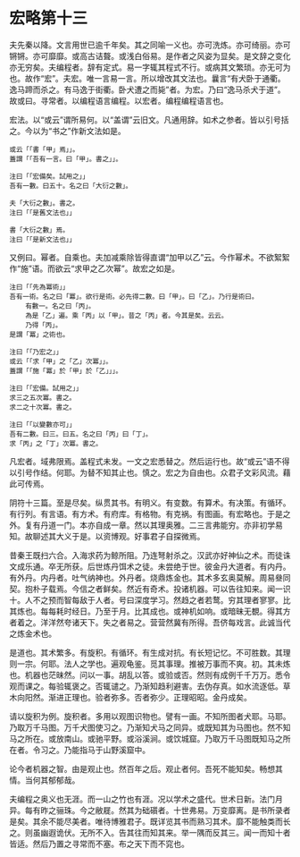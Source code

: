 # 宏略第十三

夫先秦以降。文言用世已逾千年矣。其之同喻一义也。亦可洗炼。亦可绮丽。亦可锵锵。亦可靡靡。或高古诘聱。或浅白俗易。是作者之风姿为显矣。是文辞之变化亦无穷矣。夫编程者。辞有定式。易一字辄其程式不行。或病其文繁琐。亦无可为也。故作“宏”。夫宏。唯一言易一言。所以增改其文法也。曩言“有犬卧于通衢。逸马蹄而杀之。有马逸于街衢。卧犬遭之而毙”者。为宏。乃曰“逸马杀犬于道”。故或曰。寻常者。以编程语言编程。以宏者。编程编程语言也。

宏法。以“或云”谓所易何。以“盖谓”云旧文。凡通用辞。如术之参者。皆以引号括之。今以为“书之”作新文法如是。

```
或云「「書「甲」焉」」。
蓋謂「「吾有一言。曰「甲」。書之」」。

注曰「「宏備矣。試用之」」
吾有一數。曰五十。名之曰「大衍之數」。

夫「大衍之數」。書之。
注曰「「是舊文法也」」

書「大衍之數」焉。
注曰「「是新文法也」」
```

又例曰。幂者。自乘也。夫加减乘除皆得直谓“加甲以乙”云。今作幂术。不欲絮絮作“施”语。而欲云“求甲之乙次幂”。故宏之如是。

```
注曰「「先為冪術」」
吾有一術。名之曰「冪」。欲行是術。必先得二數。曰「甲」。曰「乙」。乃行是術曰。
	有數一。名之曰「丙」。
	為是「乙」遍。乘「丙」以「甲」。昔之「丙」者。今其是矣。云云。
	乃得「丙」。
是謂「冪」之術也。

注曰「「乃宏之」」
或云「「求「甲」之「乙」次冪」」。
蓋謂「「施「冪」於「甲」於「乙」」」。

注曰「「宏備。試用之」」
求三之五次冪。書之。
求二之十次冪。書之。

注曰「「以變數亦可」」
吾有二數。曰三。曰五。名之曰「丙」曰「丁」。
求「丙」之「丁」次冪。書之。
```

凡宏者。域弗限焉。盖程式未发。一文之宏悉替之。然后运行也。故“或云”语不得以引号作结。何耶。为替不知其止也。慎之。宏之为自由也。众君子文彩风流。藉此可传焉。

阴符十三篇。至是尽矣。纵贯其书。有明义。有变数。有算术。有决策。有循环。有行列。有言语。有方术。有府库。有格物。有克祸。有图画。有宏略也。于是之外。复有丹道一门。本亦自成一章。然以其理奥雅。二三言弗能穷。亦非初学易知。故聊述其大义于是。以资博观。好事君子自探微焉。

昔秦王既扫六合。入海求药为鲸所阻。乃连弩射杀之。汉武亦好神仙之术。而徒诛文成乐通。卒无所获。后世炼丹饵术之徒。未尝绝于世。彼金丹大道者。有内丹。有外丹。内丹者。吐气纳神也。外丹者。烧鼎炼金也。其术多玄奥莫解。周易叄同契。抱朴子载焉。今信之者鲜矣。然近有奇术。投诸机器。可以告往知来。闻一识十。人不之预而智每敌于人者。号曰深度学习。然趋之者若鹜。穷其理者寥寥。比其炼也。每每耗时经日。乃至于月。比其成也。或神机如响。或暗昧无覩。得其方者着之。洋洋然夸诸天下。失之者易之。营营然冀有所得。吾侪每戏言。此诚当代之炼金术也。

是道也。其术繁多。有旋积。有循环。有生成对抗。有长短记忆。不可胜数。其理则一宗。何耶。法人之学也。遍观龟鉴。觅其事理。推被万事而不爽。初。其未炼也。机器也茫昧然。问以一事。胡乱以答。或验或否。然则有成例千千万万。悉令观而课之。每验辄褒之。否辄谴之。乃渐知趋利避害。去伪存真。如水流逐低。草木向阳然。渐进正理也。验者弥多。否者弥少。正理昭昭。金丹成矣。

请以旋积为例。旋积者。多用以观图识物也。譬有一画。不知所图者犬耶。马耶。乃取万千马图。万千犬图使习之。乃渐知犬马之同异。或既知其为马图也。然不知马之所在。或放南山。或驰平野。或浴溪涧。或饮城窟。乃取万千马图既知马之所在者。令习之。乃能指马于山野溪窟中。

论今者机器之智。由是观止也。然百年之后。观止者何。吾死不能知矣。畅想其情。当何其郁郁哉。

夫编程之奥义也无涯。而一山之竹也有涯。况以学术之盛代。世术日新。法门月异。每有昨之骊珠。今之敝屣。然其为础礩者。十世弗易。万变靡离。是书所录者是矣。其余不能尽美者。唯待博雅君子。既详览其书而熟习其术。靡不能触类而长之。则虽幽遐诡伏。无所不入。告其往而知其来。举一隅而反其三。闻一而知十者皆适。然后乃置之寻常而不塞。布之天下而不窕也。
